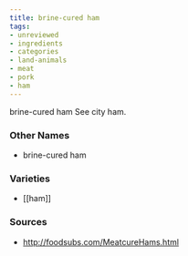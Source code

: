 ```yaml
---
title: brine-cured ham
tags:
- unreviewed
- ingredients
- categories
- land-animals
- meat
- pork
- ham
---
```

brine-cured ham See city ham.

### Other Names

* brine-cured ham

### Varieties

* [[ham]]

### Sources
* http://foodsubs.com/MeatcureHams.html
